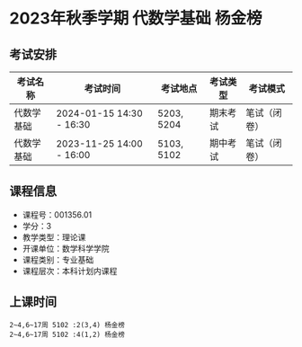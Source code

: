 # 2023年秋季学期 代数学基础 杨金榜




## 考试安排

| 考试名称 | 考试时间 | 考试地点 | 考试类型 | 考试模式 |
| -------- | -------- | -------- | -------- | -------- |
| 代数学基础 | 2024-01-15 14:30 - 16:30 | 5203, 5204 | 期末考试 | 笔试（闭卷） |
| 代数学基础 | 2023-11-25 14:00 - 16:00 | 5103, 5102 | 期中考试 | 笔试（闭卷） |





## 课程信息

- 课程号：001356.01
- 学分：3
- 教学类型：理论课
- 开课单位：数学科学学院
- 课程类别：专业基础
- 课程层次：本科计划内课程

## 上课时间

```
2~4,6~17周 5102 :2(3,4) 杨金榜
2~4,6~17周 5102 :4(1,2) 杨金榜
```

